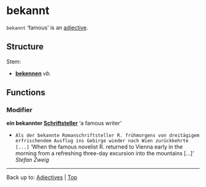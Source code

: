 # bekannt

`bekannt` ‘famous’ is an [adjective](../../index.md).

## Structure

Stem:
- **[bekennen](../../../verbs/b/be/bekennen.md)** *vb.*

## Functions

### Modifier

**ein bekannter [Schriftsteller](../../../nouns/s/sc/Schriftsteller.md)** ‘a famous writer’
- `Als der bekannte Romanschriftsteller R. frühmorgens von dreitägigem erfrischendem Ausflug ins Gebirge wieder nach Wien zurückkehrte [...]` ‘When the famous novelist R. returned to Vienna early in the morning from a refreshing three-day excursion into the mountains [...]’ *Stefan Zweig*

----

Back up to: [Adjectives](../../index.md) | [Top](../../../index.md)
